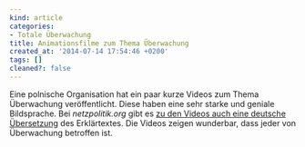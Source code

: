 ```yaml
---
kind: article
categories:
- Totale Überwachung
title: Animationsfilme zum Thema Überwachung
created_at: '2014-07-14 17:54:46 +0200'
tags: []
cleaned?: false
---
```


Eine polnische Organisation hat ein paar kurze Videos zum Thema
Überwachung veröffentlicht. Diese haben eine sehr starke und geniale
Bildsprache. Bei *netzpolitik.org* gibt es [zu den Videos auch eine
deutsche
Übersetzung](https://netzpolitik.org/2014/unter-ueberwachung-pod-nadzorem-animationsfilme-demonstrieren-den-einfluss-von-ueberwachung-auf-das-taegliche-leben/)
des Erklärtextes. Die Videos zeigen wunderbar, dass jeder von
Überwachung betroffen ist.
